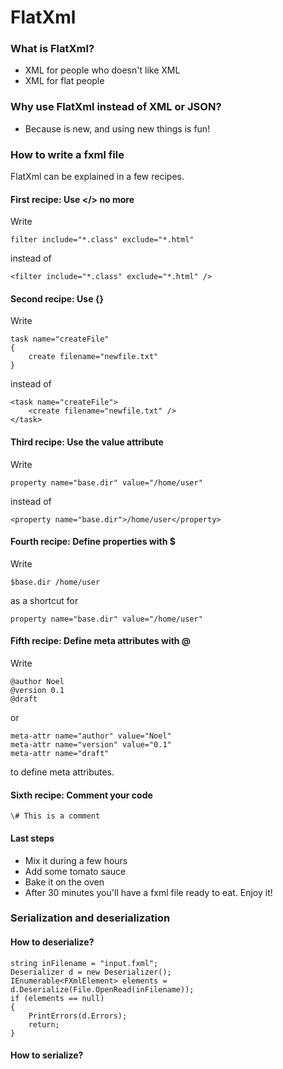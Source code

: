 # FlatXml

### What is FlatXml?

* XML for people who doesn't like XML
* XML for flat people

### Why use FlatXml instead of XML or JSON?

* Because is new, and using new things is fun!

### How to write a fxml file

FlatXml can be explained in a few recipes.

#### First recipe: Use </> no more
Write
```
filter include="*.class" exclude="*.html"
```
instead of
```
<filter include="*.class" exclude="*.html" />
```

#### Second recipe: Use {}
Write
```
task name="createFile"
{
	create filename="newfile.txt"
}
```
instead of
```
<task name="createFile">
	<create filename="newfile.txt" />
</task>
```

#### Third recipe: Use the value attribute
Write
```
property name="base.dir" value="/home/user"
```
instead of
```
<property name="base.dir">/home/user</property>
```

#### Fourth recipe: Define properties with $
Write
```
$base.dir /home/user
```
as a shortcut for
```
property name="base.dir" value="/home/user"
```

#### Fifth recipe: Define meta attributes with @
Write
```
@author Noel
@version 0.1
@draft
```
or
```
meta-attr name="author" value="Noel"
meta-attr name="version" value="0.1"
meta-attr name="draft"
```
to define meta attributes.

#### Sixth recipe: Comment your code
```
\# This is a comment
```

#### Last steps

* Mix it during a few hours
* Add some tomato sauce
* Bake it on the oven
* After 30 minutes you'll have a fxml file ready to eat. Enjoy it!

### Serialization and deserialization

#### How to deserialize?

```
string inFilename = "input.fxml";
Deserializer d = new Deserializer();
IEnumerable<FXmlElement> elements = d.Deserialize(File.OpenRead(inFilename));
if (elements == null)
{
	PrintErrors(d.Errors);
	return;
}
```

#### How to serialize?


